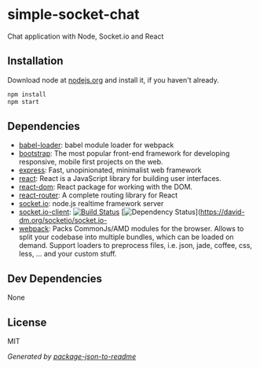 # simple-socket-chat 

Chat application with Node, Socket.io and React

## Installation

Download node at [nodejs.org](http://nodejs.org) and install it, if you haven't already.

```sh
npm install
npm start
```



## Dependencies

- [babel-loader](https://github.com/babel/babel-loader): babel module loader for webpack
- [bootstrap](https://github.com/twbs/bootstrap): The most popular front-end framework for developing responsive, mobile first projects on the web.
- [express](https://github.com/expressjs/express): Fast, unopinionated, minimalist web framework
- [react](https://github.com/facebook/react): React is a JavaScript library for building user interfaces.
- [react-dom](https://github.com/facebook/react): React package for working with the DOM.
- [react-router](https://github.com/reacttraining/react-router): A complete routing library for React
- [socket.io](https://github.com/socketio/socket.io): node.js realtime framework server
- [socket.io-client](https://github.com/Automattic/socket.io-client): [![Build Status](https://secure.travis-ci.org/socketio/socket.io-client.svg?branch=master)](http://travis-ci.org/socketio/socket.io-client) [![Dependency Status](https://david-dm.org/socketio/socket.io-client.svg)](https://david-dm.org/socketio/socket.io-
- [webpack](https://github.com/webpack/webpack): Packs CommonJs/AMD modules for the browser. Allows to split your codebase into multiple bundles, which can be loaded on demand. Support loaders to preprocess files, i.e. json, jade, coffee, css, less, ... and your custom stuff.

## Dev Dependencies


None

## License

MIT

_Generated by [package-json-to-readme](https://github.com/zeke/package-json-to-readme)_

